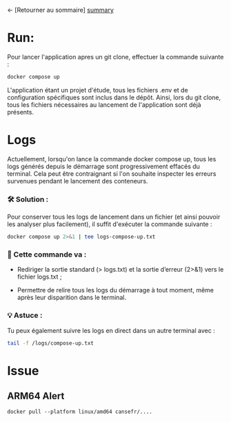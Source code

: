 ← [Retourner au sommaire] [summary]

# Run:

Pour lancer l'application apres un git clone, effectuer la commande suivante :

```zsh
docker compose up
```

L'application étant un projet d'étude, tous les fichiers .env et de configuration spécifiques sont inclus dans le dépôt. Ainsi, lors du git clone, tous les fichiers nécessaires au lancement de l'application sont déjà présents.

# Logs

Actuellement, lorsqu'on lance la commande docker compose up, tous les logs générés depuis le démarrage sont progressivement effacés du terminal. Cela peut être contraignant si l'on souhaite inspecter les erreurs survenues pendant le lancement des conteneurs.

### 🛠️ Solution :

Pour conserver tous les logs de lancement dans un fichier (et ainsi pouvoir les analyser plus facilement), il suffit d'exécuter la commande suivante :

```zsh
docker compose up 2>&1 | tee logs-compose-up.txt
```

### 📂 Cette commande va :

- Rediriger la sortie standard (> logs.txt) et la sortie d’erreur (2>&1) vers le fichier logs.txt ;

- Permettre de relire tous les logs du démarrage à tout moment, même après leur disparition dans le terminal.

### 💡 Astuce :

Tu peux également suivre les logs en direct dans un autre terminal avec :

```zsh
tail -f /logs/compose-up.txt
```

# Issue

## ARM64 Alert

```
docker pull --platform linux/amd64 cansefr/....
```

[summary]: ../README.md
